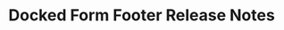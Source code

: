 <!-- Release notes authoring guidelines: http://keepachangelog.com/ -->

# Docked Form Footer Release Notes

<!-- ## [Unreleased] -->

<!-- ## [VERSION] -->
